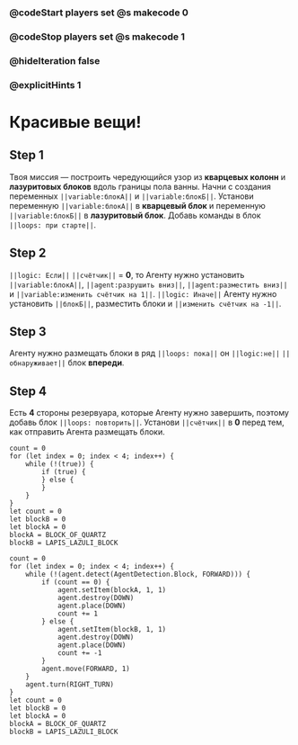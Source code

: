 ### @codeStart players set @s makecode 0
### @codeStop players set @s makecode 1

### @hideIteration false 
### @explicitHints 1


# Красивые вещи!

## Step 1
Твоя миссия — построить чередующийся узор из **кварцевых колонн** и **лазуритовых блоков** вдоль границы пола ванны. Начни с создания переменных ``||variable:блокА||`` и ``||variable:блокБ||``. Установи переменную ``||variable:блокА||`` в **кварцевый блок** и переменную ``||variable:блокБ||`` в **лазуритовый блок**. Добавь команды в блок ``||loops: при старте||``.

## Step 2
``||logic: Если||`` ``||счётчик||`` = **0**, то Агенту нужно установить ``||variable:блокА||``, ``||agent:разрушить вниз||``, ``||agent:разместить вниз||`` и ``||variable:изменить счётчик на 1||``. ``||logic: Иначе||`` Агенту нужно установить ``||блокБ||``, разместить блоки и ``||изменить счётчик на -1||``.

## Step 3
Агенту нужно размещать блоки в ряд ``||loops: пока||`` он ``||logic:не||`` ``||обнаруживает||`` блок **впереди**.

## Step 4
Есть **4** стороны резервуара, которые Агенту нужно завершить, поэтому добавь блок ``||loops: повторить||``. Установи ``||счётчик||`` в **0** перед тем, как отправить Агента размещать блоки.

```template
count = 0
for (let index = 0; index < 4; index++) {
    while (!(true)) {
        if (true) {
        } else {
        }
    }
}
let count = 0
let blockB = 0
let blockA = 0
blockA = BLOCK_OF_QUARTZ
blockB = LAPIS_LAZULI_BLOCK
```


```ghost
count = 0
for (let index = 0; index < 4; index++) {
    while (!(agent.detect(AgentDetection.Block, FORWARD))) {
        if (count == 0) {
            agent.setItem(blockA, 1, 1)
            agent.destroy(DOWN)
            agent.place(DOWN)
            count += 1
        } else {
            agent.setItem(blockB, 1, 1)
            agent.destroy(DOWN)
            agent.place(DOWN)
            count += -1
        }
        agent.move(FORWARD, 1)
    }
    agent.turn(RIGHT_TURN)
}
let count = 0
let blockB = 0
let blockA = 0
blockA = BLOCK_OF_QUARTZ
blockB = LAPIS_LAZULI_BLOCK
```
